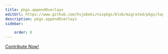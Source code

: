 ```yaml
---
title: pkgs.appendOverlays
editUrl: https://www.github.com/hsjobeki/nixpkgs/blob/migrated/pkgs/top-level/stage.nix#L249C22
description: pkgs.appendOverlays
sidebar:

    order: 8
---
```


<a href="https://www.github.com/hsjobeki/nixpkgs/blob/migrated/pkgs/top-level/stage.nix#L249C22">Contribute Now!</a>



